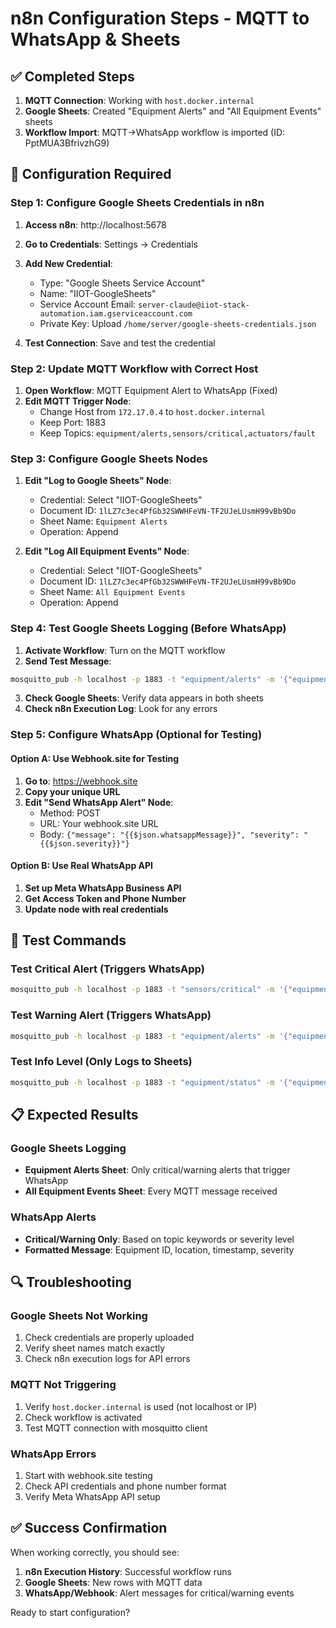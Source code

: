 # n8n Configuration Steps - MQTT to WhatsApp & Sheets

## ✅ Completed Steps
1. **MQTT Connection**: Working with `host.docker.internal`
2. **Google Sheets**: Created "Equipment Alerts" and "All Equipment Events" sheets
3. **Workflow Import**: MQTT→WhatsApp workflow is imported (ID: PptMUA3BfrivzhG9)

## 🔧 Configuration Required

### Step 1: Configure Google Sheets Credentials in n8n

1. **Access n8n**: http://localhost:5678
2. **Go to Credentials**: Settings → Credentials
3. **Add New Credential**:
   - Type: "Google Sheets Service Account"
   - Name: "IIOT-GoogleSheets"
   - Service Account Email: `server-claude@iiot-stack-automation.iam.gserviceaccount.com`
   - Private Key: Upload `/home/server/google-sheets-credentials.json`

4. **Test Connection**: Save and test the credential

### Step 2: Update MQTT Workflow with Correct Host

1. **Open Workflow**: MQTT Equipment Alert to WhatsApp (Fixed)
2. **Edit MQTT Trigger Node**:
   - Change Host from `172.17.0.4` to `host.docker.internal`
   - Keep Port: 1883
   - Keep Topics: `equipment/alerts,sensors/critical,actuators/fault`

### Step 3: Configure Google Sheets Nodes

1. **Edit "Log to Google Sheets" Node**:
   - Credential: Select "IIOT-GoogleSheets" 
   - Document ID: `1lLZ7c3ec4PfGb32SWWHFeVN-TF2UJeLUsmH99vBb9Do`
   - Sheet Name: `Equipment Alerts`
   - Operation: Append

2. **Edit "Log All Equipment Events" Node**:
   - Credential: Select "IIOT-GoogleSheets"
   - Document ID: `1lLZ7c3ec4PfGb32SWWHFeVN-TF2UJeLUsmH99vBb9Do`
   - Sheet Name: `All Equipment Events`
   - Operation: Append

### Step 4: Test Google Sheets Logging (Before WhatsApp)

1. **Activate Workflow**: Turn on the MQTT workflow
2. **Send Test Message**:
```bash
mosquitto_pub -h localhost -p 1883 -t "equipment/alerts" -m '{"equipmentId":"TEST-001","type":"test_sensor","location":"Lab","value":75,"threshold":70,"description":"Test alert message"}'
```

3. **Check Google Sheets**: Verify data appears in both sheets
4. **Check n8n Execution Log**: Look for any errors

### Step 5: Configure WhatsApp (Optional for Testing)

#### Option A: Use Webhook.site for Testing
1. **Go to**: https://webhook.site
2. **Copy your unique URL**
3. **Edit "Send WhatsApp Alert" Node**:
   - Method: POST
   - URL: Your webhook.site URL
   - Body: `{"message": "{{$json.whatsappMessage}}", "severity": "{{$json.severity}}"}`

#### Option B: Use Real WhatsApp API
1. **Set up Meta WhatsApp Business API**
2. **Get Access Token and Phone Number**
3. **Update node with real credentials**

## 🧪 Test Commands

### Test Critical Alert (Triggers WhatsApp)
```bash
mosquitto_pub -h localhost -p 1883 -t "sensors/critical" -m '{"equipmentId":"TEMP-001","type":"temperature_sensor","location":"Reactor Room","value":95,"threshold":85,"description":"Critical temperature exceeded"}'
```

### Test Warning Alert (Triggers WhatsApp)
```bash
mosquitto_pub -h localhost -p 1883 -t "equipment/alerts" -m '{"equipmentId":"MOTOR-005","type":"servo_motor","location":"Conveyor Belt","value":78,"threshold":75,"description":"Vibration levels elevated"}'
```

### Test Info Level (Only Logs to Sheets)
```bash
mosquitto_pub -h localhost -p 1883 -t "equipment/status" -m '{"equipmentId":"VALVE-003","type":"control_valve","location":"Process Line 2","value":"normal","description":"Routine status check"}'
```

## 📋 Expected Results

### Google Sheets Logging
- **Equipment Alerts Sheet**: Only critical/warning alerts that trigger WhatsApp
- **All Equipment Events Sheet**: Every MQTT message received

### WhatsApp Alerts  
- **Critical/Warning Only**: Based on topic keywords or severity level
- **Formatted Message**: Equipment ID, location, timestamp, severity

## 🔍 Troubleshooting

### Google Sheets Not Working
1. Check credentials are properly uploaded
2. Verify sheet names match exactly
3. Check n8n execution logs for API errors

### MQTT Not Triggering
1. Verify `host.docker.internal` is used (not localhost or IP)
2. Check workflow is activated
3. Test MQTT connection with mosquitto client

### WhatsApp Errors
1. Start with webhook.site testing
2. Check API credentials and phone number format
3. Verify Meta WhatsApp API setup

## ✅ Success Confirmation

When working correctly, you should see:
1. **n8n Execution History**: Successful workflow runs
2. **Google Sheets**: New rows with MQTT data
3. **WhatsApp/Webhook**: Alert messages for critical/warning events

Ready to start configuration?